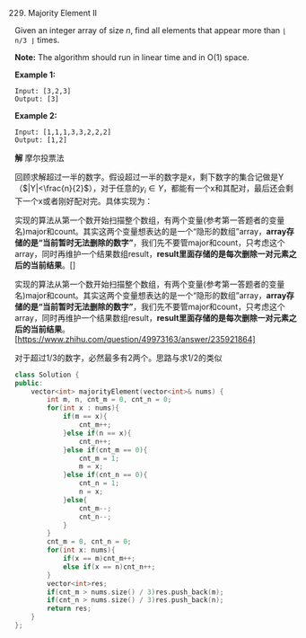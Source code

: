 229. Majority Element II

Given an integer array of size *n*, find all elements that appear more than `⌊ n/3 ⌋` times.

**Note:** The algorithm should run in linear time and in O(1) space.

**Example 1:**

```
Input: [3,2,3]
Output: [3]
```

**Example 2:**

```
Input: [1,1,1,3,3,2,2,2]
Output: [1,2]
```

**解**	摩尔投票法

回顾求解超过一半的数字。假设超过一半的数字是x，剩下数字的集合记做是Y（$|Y|<\frac{n}{2}$），对于任意的$y_i\in Y$，都能有一个x和其配对，最后还会剩下一个x或者刚好配对完。具体实现为：

实现的算法从第一个数开始扫描整个数组，有两个变量(参考第一答题者的变量名)major和count。其实这两个变量想表达的是一个“隐形的数组”array，**array存储的是“当前暂时无法删除的数字”**，我们先不要管major和count，只考虑这个array，同时再维护一个结果数组result，**result里面存储的是每次删除一对元素之后的当前结果**。[]

实现的算法从第一个数开始扫描整个数组，有两个变量(参考第一答题者的变量名)major和count。其实这两个变量想表达的是一个“隐形的数组”array，**array存储的是“当前暂时无法删除的数字”**，我们先不要管major和count，只考虑这个array，同时再维护一个结果数组result，**result里面存储的是每次删除一对元素之后的当前结果**。[https://www.zhihu.com/question/49973163/answer/235921864]

对于超过1/3的数字，必然最多有2两个。思路与求1/2的类似

```c++
class Solution {
public:
    vector<int> majorityElement(vector<int>& nums) {
        int m, n, cnt_m = 0, cnt_n = 0;
        for(int x : nums){
            if(m == x){
                cnt_m++;
            }else if(n == x){
                cnt_n++;
            }else if(cnt_m == 0){
                cnt_m = 1;
                m = x;
            }else if(cnt_n == 0){
                cnt_n = 1;
                n = x;
            }else{
                cnt_m--;
                cnt_n--;
            }
        }
        cnt_m = 0, cnt_n = 0;
        for(int x: nums){
            if(x == m)cnt_m++;
            else if(x == n)cnt_n++;
        }
        vector<int>res;
        if(cnt_m > nums.size() / 3)res.push_back(m);
        if(cnt_n > nums.size() / 3)res.push_back(n);
        return res;
    }
};
```

